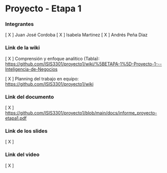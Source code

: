 # Proyecto - Etapa 1

### Integrantes

[ X ] Juan José Cordoba
[ X ] Isabela Martinez
[ X ] Andrés Peña Diaz

### Link de la wiki

[ X ] Comprensión y enfoque analítico (Tabla): https://github.com/ISIS3301/proyecto1/wiki/%5BETAPA-1%5D-Proyecto-1---Inteligencia-de-Negocios

[ X ] Planning del trabajo en equipo: https://github.com/ISIS3301/proyecto1/wiki

### Link del documento

[ X ] https://github.com/ISIS3301/proyecto1/blob/main/docs/informe_proyecto-etapa1.pdf

### Link de los slides

[ X ]

### Link del video

[ X ]
